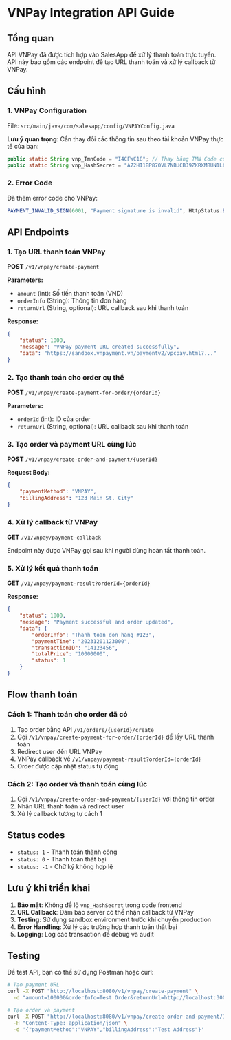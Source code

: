 # VNPay Integration API Guide

## Tổng quan
API VNPay đã được tích hợp vào SalesApp để xử lý thanh toán trực tuyến. API này bao gồm các endpoint để tạo URL thanh toán và xử lý callback từ VNPay.

## Cấu hình

### 1. VNPay Configuration
File: `src/main/java/com/salesapp/config/VNPAYConfig.java`

**Lưu ý quan trọng**: Cần thay đổi các thông tin sau theo tài khoản VNPay thực tế của bạn:
```java
public static String vnp_TmnCode = "I4CFWC18"; // Thay bằng TMN Code của bạn
public static String vnp_HashSecret = "A72HI1BP870VL7NBUCBJ9ZKRXMBUN1LX"; // Thay bằng Hash Secret của bạn
```

### 2. Error Code
Đã thêm error code cho VNPay:
```java
PAYMENT_INVALID_SIGN(6001, "Payment signature is invalid", HttpStatus.BAD_REQUEST)
```

## API Endpoints

### 1. Tạo URL thanh toán VNPay
**POST** `/v1/vnpay/create-payment`

**Parameters:**
- `amount` (int): Số tiền thanh toán (VND)
- `orderInfo` (String): Thông tin đơn hàng
- `returnUrl` (String, optional): URL callback sau khi thanh toán

**Response:**
```json
{
    "status": 1000,
    "message": "VNPay payment URL created successfully",
    "data": "https://sandbox.vnpayment.vn/paymentv2/vpcpay.html?..."
}
```

### 2. Tạo thanh toán cho order cụ thể
**POST** `/v1/vnpay/create-payment-for-order/{orderId}`

**Parameters:**
- `orderId` (int): ID của order
- `returnUrl` (String, optional): URL callback sau khi thanh toán

### 3. Tạo order và payment URL cùng lúc
**POST** `/v1/vnpay/create-order-and-payment/{userId}`

**Request Body:**
```json
{
    "paymentMethod": "VNPAY",
    "billingAddress": "123 Main St, City"
}
```

### 4. Xử lý callback từ VNPay
**GET** `/v1/vnpay/payment-callback`

Endpoint này được VNPay gọi sau khi người dùng hoàn tất thanh toán.

### 5. Xử lý kết quả thanh toán
**GET** `/v1/vnpay/payment-result?orderId={orderId}`

**Response:**
```json
{
    "status": 1000,
    "message": "Payment successful and order updated",
    "data": {
        "orderInfo": "Thanh toan don hang #123",
        "paymentTime": "20231201123000",
        "transactionID": "14123456",
        "totalPrice": "10000000",
        "status": 1
    }
}
```

## Flow thanh toán

### Cách 1: Thanh toán cho order đã có
1. Tạo order bằng API `/v1/orders/{userId}/create`
2. Gọi `/v1/vnpay/create-payment-for-order/{orderId}` để lấy URL thanh toán
3. Redirect user đến URL VNPay
4. VNPay callback về `/v1/vnpay/payment-result?orderId={orderId}`
5. Order được cập nhật status tự động

### Cách 2: Tạo order và thanh toán cùng lúc
1. Gọi `/v1/vnpay/create-order-and-payment/{userId}` với thông tin order
2. Nhận URL thanh toán và redirect user
3. Xử lý callback tương tự cách 1

## Status codes

- `status: 1` - Thanh toán thành công
- `status: 0` - Thanh toán thất bại
- `status: -1` - Chữ ký không hợp lệ

## Lưu ý khi triển khai

1. **Bảo mật**: Không để lộ `vnp_HashSecret` trong code frontend
2. **URL Callback**: Đảm bảo server có thể nhận callback từ VNPay
3. **Testing**: Sử dụng sandbox environment trước khi chuyển production
4. **Error Handling**: Xử lý các trường hợp thanh toán thất bại
5. **Logging**: Log các transaction để debug và audit

## Testing

Để test API, bạn có thể sử dụng Postman hoặc curl:

```bash
# Tạo payment URL
curl -X POST "http://localhost:8080/v1/vnpay/create-payment" \
  -d "amount=100000&orderInfo=Test Order&returnUrl=http://localhost:3000/result"

# Tạo order và payment
curl -X POST "http://localhost:8080/v1/vnpay/create-order-and-payment/1" \
  -H "Content-Type: application/json" \
  -d '{"paymentMethod":"VNPAY","billingAddress":"Test Address"}'
```
